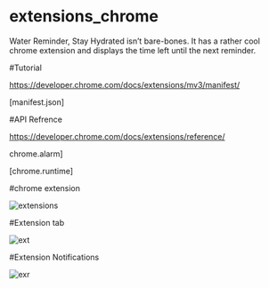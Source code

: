 # extensions_chrome
Water Reminder, Stay Hydrated isn’t bare-bones. It has a rather cool chrome extension and displays the time left until the next reminder.


#Tutorial 

https://developer.chrome.com/docs/extensions/mv3/manifest/

[manifest.json]

#API Refrence

https://developer.chrome.com/docs/extensions/reference/


chrome.alarm]

[chrome.runtime]


#chrome extension

![extensions](https://github.com/selvaganapathi-DA/extensions_chrome/assets/71866457/a9d766c3-7ffb-4265-b097-0d0055a9f431)

#Extension tab

![ext](https://github.com/selvaganapathi-DA/extensions_chrome/assets/71866457/e6522a90-ac79-4ed3-a235-b3908c1ea575)

#Extension Notifications

![exr](https://github.com/selvaganapathi-DA/extensions_chrome/assets/71866457/aec203db-2f9a-4309-be6a-2e643ccc5b8d)

